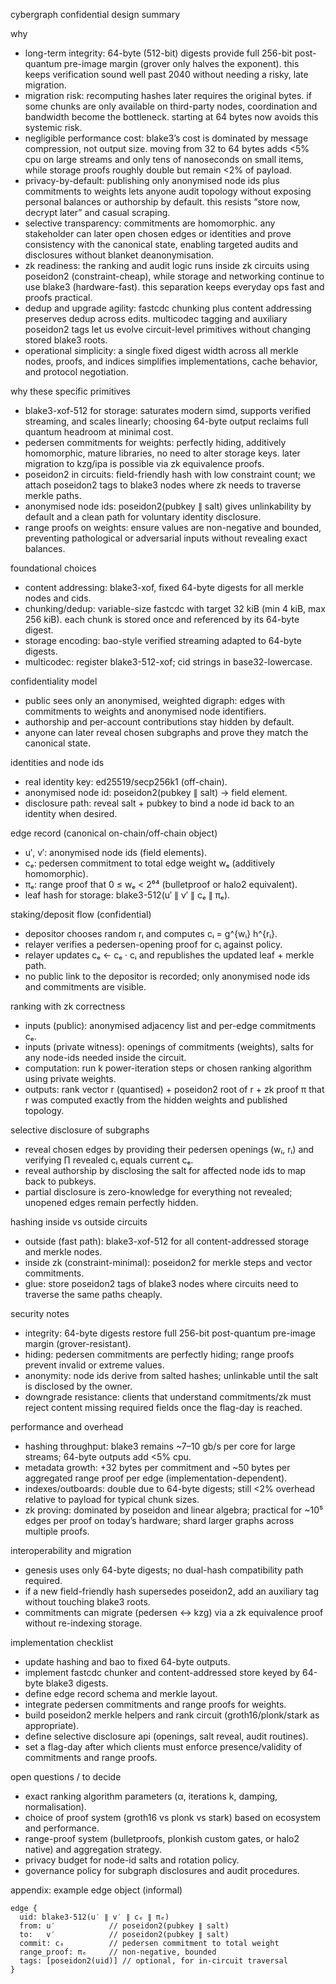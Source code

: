 cybergraph confidential design summary

why

- long-term integrity: 64-byte (512-bit) digests provide full 256-bit post-quantum pre-image margin (grover only halves the exponent). this keeps verification sound well past 2040 without needing a risky, late migration.
- migration risk: recomputing hashes later requires the original bytes. if some chunks are only available on third-party nodes, coordination and bandwidth become the bottleneck. starting at 64 bytes now avoids this systemic risk.
- negligible performance cost: blake3’s cost is dominated by message compression, not output size. moving from 32 to 64 bytes adds <5% cpu on large streams and only tens of nanoseconds on small items, while storage proofs roughly double but remain <2% of payload.
- privacy-by-default: publishing only anonymised node ids plus commitments to weights lets anyone audit topology without exposing personal balances or authorship by default. this resists “store now, decrypt later” and casual scraping.
- selective transparency: commitments are homomorphic. any stakeholder can later open chosen edges or identities and prove consistency with the canonical state, enabling targeted audits and disclosures without blanket deanonymisation.
- zk readiness: the ranking and audit logic runs inside zk circuits using poseidon2 (constraint-cheap), while storage and networking continue to use blake3 (hardware-fast). this separation keeps everyday ops fast and proofs practical.
- dedup and upgrade agility: fastcdc chunking plus content addressing preserves dedup across edits. multicodec tagging and auxiliary poseidon2 tags let us evolve circuit-level primitives without changing stored blake3 roots.
- operational simplicity: a single fixed digest width across all merkle nodes, proofs, and indices simplifies implementations, cache behavior, and protocol negotiation.

why these specific primitives

- blake3-xof-512 for storage: saturates modern simd, supports verified streaming, and scales linearly; choosing 64-byte output reclaims full quantum headroom at minimal cost.
- pedersen commitments for weights: perfectly hiding, additively homomorphic, mature libraries, no need to alter storage keys. later migration to kzg/ipa is possible via zk equivalence proofs.
- poseidon2 in circuits: field-friendly hash with low constraint count; we attach poseidon2 tags to blake3 nodes where zk needs to traverse merkle paths.
- anonymised node ids: poseidon2(pubkey ∥ salt) gives unlinkability by default and a clean path for voluntary identity disclosure.
- range proofs on weights: ensure values are non-negative and bounded, preventing pathological or adversarial inputs without revealing exact balances.

foundational choices

- content addressing: blake3-xof, fixed 64-byte digests for all merkle nodes and cids.
- chunking/dedup: variable-size fastcdc with target 32 kiB (min 4 kiB, max 256 kiB). each chunk is stored once and referenced by its 64-byte digest.
- storage encoding: bao-style verified streaming adapted to 64-byte digests.
- multicodec: register blake3-512-xof; cid strings in base32-lowercase.

confidentiality model

- public sees only an anonymised, weighted digraph: edges with commitments to weights and anonymised node identifiers.
- authorship and per-account contributions stay hidden by default.
- anyone can later reveal chosen subgraphs and prove they match the canonical state.

identities and node ids

- real identity key: ed25519/secp256k1 (off-chain).
- anonymised node id: poseidon2(pubkey ∥ salt) → field element.
- disclosure path: reveal salt + pubkey to bind a node id back to an identity when desired.

edge record (canonical on-chain/off-chain object)

- u′, v′: anonymised node ids (field elements).
- cₑ: pedersen commitment to total edge weight wₑ (additively homomorphic).
- πₑ: range proof that 0 ≤ wₑ < 2⁶⁴ (bulletproof or halo2 equivalent).
- leaf hash for storage: blake3-512(u′ ∥ v′ ∥ cₑ ∥ πₑ).

staking/deposit flow (confidential)

- depositor chooses random rᵢ and computes cᵢ = g^{wᵢ} h^{rᵢ}.
- relayer verifies a pedersen-opening proof for cᵢ against policy.
- relayer updates cₑ ← cₑ · cᵢ and republishes the updated leaf + merkle path.
- no public link to the depositor is recorded; only anonymised node ids and commitments are visible.

ranking with zk correctness

- inputs (public): anonymised adjacency list and per-edge commitments cₑ.
- inputs (private witness): openings of commitments (weights), salts for any node-ids needed inside the circuit.
- computation: run k power-iteration steps or chosen ranking algorithm using private weights.
- outputs: rank vector r (quantised) + poseidon2 root of r + zk proof π that r was computed exactly from the hidden weights and published topology.

selective disclosure of subgraphs

- reveal chosen edges by providing their pedersen openings (wᵢ, rᵢ) and verifying ∏ revealed cᵢ equals current cₑ.
- reveal authorship by disclosing the salt for affected node ids to map back to pubkeys.
- partial disclosure is zero-knowledge for everything not revealed; unopened edges remain perfectly hidden.

hashing inside vs outside circuits

- outside (fast path): blake3-xof-512 for all content-addressed storage and merkle nodes.
- inside zk (constraint-minimal): poseidon2 for merkle steps and vector commitments.
- glue: store poseidon2 tags of blake3 nodes where circuits need to traverse the same paths cheaply.

security notes

- integrity: 64-byte digests restore full 256-bit post-quantum pre-image margin (grover-resistant).
- hiding: pedersen commitments are perfectly hiding; range proofs prevent invalid or extreme values.
- anonymity: node ids derive from salted hashes; unlinkable until the salt is disclosed by the owner.
- downgrade resistance: clients that understand commitments/zk must reject content missing required fields once the flag-day is reached.

performance and overhead

- hashing throughput: blake3 remains ~7–10 gb/s per core for large streams; 64-byte outputs add <5% cpu.
- metadata growth: +32 bytes per commitment and ~50 bytes per aggregated range proof per edge (implementation-dependent).
- indexes/outboards: double due to 64-byte digests; still <2% overhead relative to payload for typical chunk sizes.
- zk proving: dominated by poseidon and linear algebra; practical for ~10⁵ edges per proof on today’s hardware; shard larger graphs across multiple proofs.

interoperability and migration

- genesis uses only 64-byte digests; no dual-hash compatibility path required.
- if a new field-friendly hash supersedes poseidon2, add an auxiliary tag without touching blake3 roots.
- commitments can migrate (pedersen ↔ kzg) via a zk equivalence proof without re-indexing storage.

implementation checklist

- update hashing and bao to fixed 64-byte outputs.
- implement fastcdc chunker and content-addressed store keyed by 64-byte blake3 digests.
- define edge record schema and merkle layout.
- integrate pedersen commitments and range proofs for weights.
- build poseidon2 merkle helpers and rank circuit (groth16/plonk/stark as appropriate).
- define selective disclosure api (openings, salt reveal, audit routines).
- set a flag-day after which clients must enforce presence/validity of commitments and range proofs.

open questions / to decide

- exact ranking algorithm parameters (α, iterations k, damping, normalisation).
- choice of proof system (groth16 vs plonk vs stark) based on ecosystem and performance.
- range-proof system (bulletproofs, plonkish custom gates, or halo2 native) and aggregation strategy.
- privacy budget for node-id salts and rotation policy.
- governance policy for subgraph disclosures and audit procedures.

appendix: example edge object (informal)

```
edge {
  uid: blake3-512(u′ ∥ v′ ∥ cₑ ∥ πₑ)
  from: u′            // poseidon2(pubkey ∥ salt)
  to:   v′            // poseidon2(pubkey ∥ salt)
  commit: cₑ          // pedersen commitment to total weight
  range_proof: πₑ     // non-negative, bounded
  tags: [poseidon2(uid)] // optional, for in-circuit traversal
}
```


